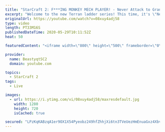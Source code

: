 ```yaml
---
title: "StarCraft 2: F***ING MONKEY MECH PLAYER! - Never Attack to Grandmaster"
excerpt: "Welcome to the new Terran ladder series! This time, it's \"Never Attack to Grandmaster!\" In this challenge, I play as Terran on the EU ladder, and in every game I'm not allowed to attack with any units except for using Ghosts. I'm allowed to make any army units for defending, as long as I don't attack"
originalUrl: https://youtube.com/watch?v=08xuy4adj58
type: video
length: PT33M16S
publishedDateTime: 2020-05-29T10:11:52Z
heat: 50

featuredContent: "<iframe width=\"800\" height=\"500\" frameborder=\"0\" src=\"https://www.youtube.com/embed/08xuy4adj58\" allow=\"accelerometer; autoplay; encrypted-media; gyroscope; picture-in-picture\" allowfullscreen></iframe>"

provider:
  name: BeastyqtSC2
  domain: youtube.com

topics:
  - StarCraft 2
tags:
  - Live

images:
  - url: https://i.ytimg.com/vi/08xuy4adj58/maxresdefault.jpg
    width: 1280
    height: 720
    isCached: true

secured: "LPzKqKABzqA1er9OX1X54Pyeobz249hfZhhjXi6tn3TVeUezHmEnuaGxz4XbvUmtmL+CvbCk6pjweSbMBNhanGq/0Yt0z+5hqxvkUrEhNJcpX7BfUY02B3SJDEyZbn/rKdB1geYl3Ptru3b8ogDpAa7MQBWEU5TXjYwDxFWz5WQwoZ1cIpm3hS6XAwOPjrhxOqD4gKVeTuJqCMduwlX0XGvpfGs32SeCIE2OjkT4DKTyqF7gd+cjM9PVi1N9aPfpj8mpvj8hshUYM/Fnvk81jEp9CJkQ4wagYu2cQdAUFkVrZC0pLBRbgzsMRPkDM0HChxcQxx2yDxMHWEWo9g5a5fkv1FXz3/NWBNrTnwsP3cyCVzXtGUO011R+s8oKQEmClTXflIC1tuUv/EjRv847Y4pqCZCbJU0NDMvUvMp29o4=;GeVrI6teolVwj+Wh8WnRSg=="
---
```


